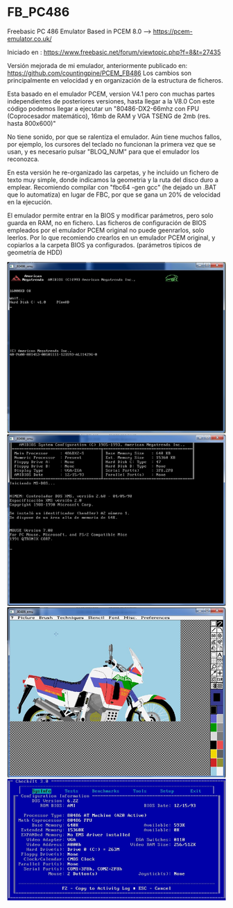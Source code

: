 # FB_PC486
Freebasic PC 486 Emulator Based in PCEM 8.0 --> https://pcem-emulator.co.uk/

Iniciado en : https://www.freebasic.net/forum/viewtopic.php?f=8&t=27435

Versión mejorada de mi emulador, anteriormente publicado en:  https://github.com/countingpine/PCEM_FB486
Los cambios son principalmente en velocidad y en organización de la estructura de ficheros.

Esta basado en el emulador PCEM, version V4.1 pero con muchas partes independientes de posteriores versiones, hasta llegar a la V8.0
Con este código podemos llegar a ejecutar un "80486-DX2-66mhz con FPU (Coprocesador matemático), 16mb de RAM y VGA TSENG de 2mb (res. hasta 800x600)"

No tiene sonido, por que se ralentiza el emulador. Aún tiene muchos fallos, por ejemplo, los cursores del teclado no funcionan la primera vez que se usan, y es necesario pulsar "BLOQ_NUM" para que el emulador los reconozca.

En esta versión he re-organizado las carpetas, y he incluido un fichero de texto muy simple, donde indicamos la geometria y la ruta del disco duro a emplear.
Recomiendo compilar con "fbc64 -gen gcc" (he dejado un .BAT que lo automatiza) en lugar de FBC, por que se gana un 20% de velocidad en la ejecución.

El emulador permite entrar en la BIOS y modificar parámetros, pero solo guarda en RAM, no en fichero. Las ficheros de configuración de BIOS empleados por el emulador PCEM original no puede geenrarlos, solo leerlos. Por lo que recomiendo crearlos en un emulador PCEM original, y copiarlos a la carpeta BIOS ya configurados. (parámetros típicos de geometría de HDD)

![Imagen fb80486_bios.png](https://github.com/jepalza/FB_PC486/blob/main/pictures/fb80486_bios.jpg)
![Imagen fb80486_dos1.png](https://github.com/jepalza/FB_PC486/blob/main/pictures/fb80486_dos1.jpg)
![Imagen fb80486_dos2.png](https://github.com/jepalza/FB_PC486/blob/main/pictures/fb80486_dos2.jpg)
![Imagen fb80486_dos3.png](https://github.com/jepalza/FB_PC486/blob/main/pictures/fb80486_dos3.jpg)
